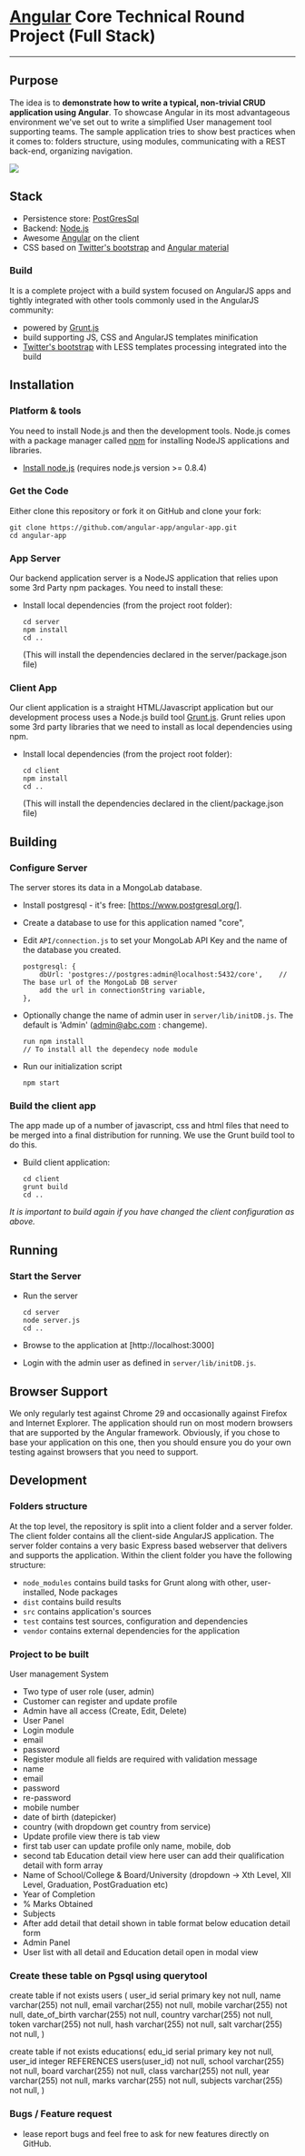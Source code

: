 # [Angular](http://www.angular.io/) Core Technical Round Project (Full Stack)

---

## Purpose

The idea is to **demonstrate how to write a typical, non-trivial CRUD application using Angular**. To showcase Angular in its most advantageous environment we've set out to write a simplified User management tool supporting teams. The sample application tries to show best practices when it comes to: folders structure, using modules, communicating with a REST back-end, organizing navigation.

<a><img src="https://github.com/Shadmanwaris/Core-Project-Interview/blob/master/UI/src/assets/images/download%20(11).png"></a>

## Stack

- Persistence store: [PostGresSql](https://www.postgresql.org/)
- Backend: [Node.js](http://nodejs.org/)
- Awesome [Angular](http://www.angularjs.org/) on the client
- CSS based on [Twitter's bootstrap](https://valor-software.com/ngx-bootstrap/) and [Angular material](https://material.angular.io/)

### Build

It is a complete project with a build system focused on AngularJS apps and tightly integrated with other tools commonly used in the AngularJS community:

- powered by [Grunt.js](http://gruntjs.com/)
- build supporting JS, CSS and AngularJS templates minification
- [Twitter's bootstrap](http://getbootstrap.com/) with LESS templates processing integrated into the build

## Installation

### Platform & tools

You need to install Node.js and then the development tools. Node.js comes with a package manager called [npm](http://npmjs.org) for installing NodeJS applications and libraries.

- [Install node.js](http://nodejs.org/download/) (requires node.js version >= 0.8.4)

### Get the Code

Either clone this repository or fork it on GitHub and clone your fork:

```
git clone https://github.com/angular-app/angular-app.git
cd angular-app
```

### App Server

Our backend application server is a NodeJS application that relies upon some 3rd Party npm packages. You need to install these:

- Install local dependencies (from the project root folder):

  ```
  cd server
  npm install
  cd ..
  ```

  (This will install the dependencies declared in the server/package.json file)

### Client App

Our client application is a straight HTML/Javascript application but our development process uses a Node.js build tool
[Grunt.js](gruntjs.com). Grunt relies upon some 3rd party libraries that we need to install as local dependencies using npm.

- Install local dependencies (from the project root folder):

  ```
  cd client
  npm install
  cd ..
  ```

  (This will install the dependencies declared in the client/package.json file)

## Building

### Configure Server

The server stores its data in a MongoLab database.

- Install postgresql - it's free: [https://www.postgresql.org/].
- Create a database to use for this application named "core",
- Edit `API/connection.js` to set your MongoLab API Key and the name of the database you created.

  ```
  postgresql: {
      dbUrl: 'postgres://postgres:admin@localhost:5432/core',    // The base url of the MongoLab DB server
      add the url in connectionString variable,
  },

  ```

- Optionally change the name of admin user in `server/lib/initDB.js`. The default is 'Admin' (admin@abc.com : changeme).

  ```
  run npm install
  // To install all the dependecy node module
  ```

- Run our initialization script

  ```
  npm start
  ```

### Build the client app

The app made up of a number of javascript, css and html files that need to be merged into a final distribution for running. We use the Grunt build tool to do this.

- Build client application:

  ```
  cd client
  grunt build
  cd ..
  ```

_It is important to build again if you have changed the client configuration as above._

## Running

### Start the Server

- Run the server

  ```
  cd server
  node server.js
  cd ..
  ```

- Browse to the application at [http://localhost:3000]
- Login with the admin user as defined in `server/lib/initDB.js`.

## Browser Support

We only regularly test against Chrome 29 and occasionally against Firefox and Internet Explorer.
The application should run on most modern browsers that are supported by the Angular framework.
Obviously, if you chose to base your application on this one, then you should ensure you do your own
testing against browsers that you need to support.

## Development

### Folders structure

At the top level, the repository is split into a client folder and a server folder. The client folder contains all the client-side AngularJS application. The server folder contains a very basic Express based webserver that delivers and supports the application.
Within the client folder you have the following structure:

- `node_modules` contains build tasks for Grunt along with other, user-installed, Node packages
- `dist` contains build results
- `src` contains application's sources
- `test` contains test sources, configuration and dependencies
- `vendor` contains external dependencies for the application

### Project to be built

User management System

- Two type of user role (user, admin)
- Customer can register and update profile
- Admin have all access (Create, Edit, Delete)
- User Panel
- Login module
- email
- password
- Register module all fields are required with validation message
- name
- email
- password
- re-password
- mobile number
- date of birth (datepicker)
- country (with dropdown get country from service)
- Update profile view there is tab view
- first tab user can update profile only name, mobile, dob
- second tab Education detail view here user can add their qualification detail with form array
- Name of School/College & Board/University (dropdown -> Xth Level, XII Level, Graduation, PostGraduation etc)
- Year of Completion
- % Marks Obtained
- Subjects
- After add detail that detail shown in table format below education detail form
- Admin Panel
- User list with all detail and Education detail open in modal view

### Create these table on Pgsql using querytool

create table if not exists users (
user_id serial primary key not null,
name varchar(255) not null,
email varchar(255) not null,
mobile varchar(255) not null,
date_of_birth varchar(255) not null,
country varchar(255) not null,
token varchar(255) not null,
hash varchar(255) not null,
salt varchar(255) not null,
)

create table if not exists educations(
edu_id serial primary key not null,
user_id integer REFERENCES users(user_id) not null,
school varchar(255) not null,
board varchar(255) not null,
class varchar(255) not null,
year varchar(255) not null,
marks varchar(255) not null,
subjects varchar(255) not null,
)

### Bugs / Feature request

- lease report bugs and feel free to ask for new features directly on GitHub.
